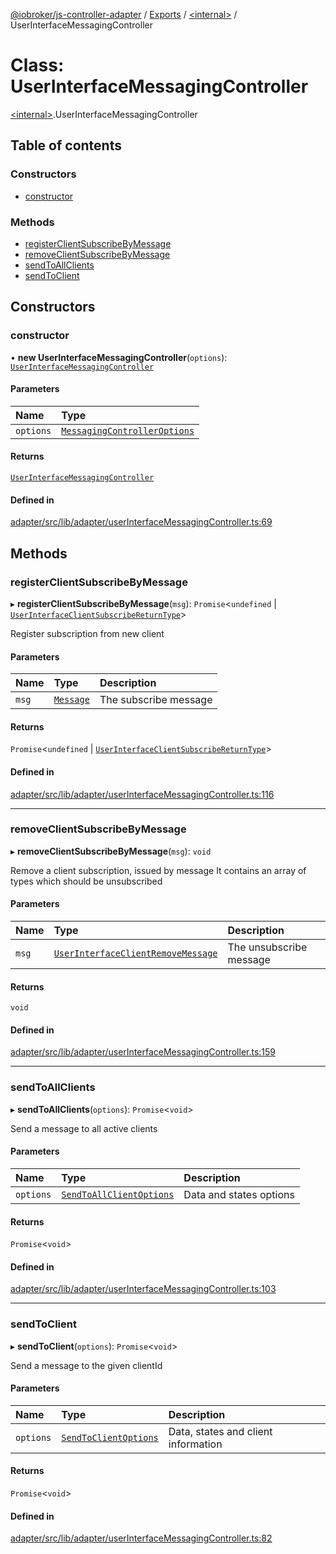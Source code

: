 [@iobroker/js-controller-adapter](../README.md) / [Exports](../modules.md) / [\<internal\>](../modules/internal_.md) / UserInterfaceMessagingController

# Class: UserInterfaceMessagingController

[\<internal\>](../modules/internal_.md).UserInterfaceMessagingController

## Table of contents

### Constructors

- [constructor](internal_.UserInterfaceMessagingController.md#constructor)

### Methods

- [registerClientSubscribeByMessage](internal_.UserInterfaceMessagingController.md#registerclientsubscribebymessage)
- [removeClientSubscribeByMessage](internal_.UserInterfaceMessagingController.md#removeclientsubscribebymessage)
- [sendToAllClients](internal_.UserInterfaceMessagingController.md#sendtoallclients)
- [sendToClient](internal_.UserInterfaceMessagingController.md#sendtoclient)

## Constructors

### constructor

• **new UserInterfaceMessagingController**(`options`): [`UserInterfaceMessagingController`](internal_.UserInterfaceMessagingController.md)

#### Parameters

| Name | Type |
| :------ | :------ |
| `options` | [`MessagingControllerOptions`](../interfaces/internal_.MessagingControllerOptions.md) |

#### Returns

[`UserInterfaceMessagingController`](internal_.UserInterfaceMessagingController.md)

#### Defined in

[adapter/src/lib/adapter/userInterfaceMessagingController.ts:69](https://github.com/ioBroker/ioBroker.js-controller/blob/b57a294042de33ec1626f5f0a84b06bb80ba1327/packages/adapter/src/lib/adapter/userInterfaceMessagingController.ts#L69)

## Methods

### registerClientSubscribeByMessage

▸ **registerClientSubscribeByMessage**(`msg`): `Promise`\<`undefined` \| [`UserInterfaceClientSubscribeReturnType`](../interfaces/internal_.UserInterfaceClientSubscribeReturnType.md)\>

Register subscription from new client

#### Parameters

| Name | Type | Description |
| :------ | :------ | :------ |
| `msg` | [`Message`](../interfaces/internal_.Message.md) | The subscribe message |

#### Returns

`Promise`\<`undefined` \| [`UserInterfaceClientSubscribeReturnType`](../interfaces/internal_.UserInterfaceClientSubscribeReturnType.md)\>

#### Defined in

[adapter/src/lib/adapter/userInterfaceMessagingController.ts:116](https://github.com/ioBroker/ioBroker.js-controller/blob/b57a294042de33ec1626f5f0a84b06bb80ba1327/packages/adapter/src/lib/adapter/userInterfaceMessagingController.ts#L116)

___

### removeClientSubscribeByMessage

▸ **removeClientSubscribeByMessage**(`msg`): `void`

Remove a client subscription, issued by message
It contains an array of types which should be unsubscribed

#### Parameters

| Name | Type | Description |
| :------ | :------ | :------ |
| `msg` | [`UserInterfaceClientRemoveMessage`](../modules/internal_.md#userinterfaceclientremovemessage) | The unsubscribe message |

#### Returns

`void`

#### Defined in

[adapter/src/lib/adapter/userInterfaceMessagingController.ts:159](https://github.com/ioBroker/ioBroker.js-controller/blob/b57a294042de33ec1626f5f0a84b06bb80ba1327/packages/adapter/src/lib/adapter/userInterfaceMessagingController.ts#L159)

___

### sendToAllClients

▸ **sendToAllClients**(`options`): `Promise`\<`void`\>

Send a message to all active clients

#### Parameters

| Name | Type | Description |
| :------ | :------ | :------ |
| `options` | [`SendToAllClientOptions`](../modules/internal_.md#sendtoallclientoptions) | Data and states options |

#### Returns

`Promise`\<`void`\>

#### Defined in

[adapter/src/lib/adapter/userInterfaceMessagingController.ts:103](https://github.com/ioBroker/ioBroker.js-controller/blob/b57a294042de33ec1626f5f0a84b06bb80ba1327/packages/adapter/src/lib/adapter/userInterfaceMessagingController.ts#L103)

___

### sendToClient

▸ **sendToClient**(`options`): `Promise`\<`void`\>

Send a message to the given clientId

#### Parameters

| Name | Type | Description |
| :------ | :------ | :------ |
| `options` | [`SendToClientOptions`](../interfaces/internal_.SendToClientOptions.md) | Data, states and client information |

#### Returns

`Promise`\<`void`\>

#### Defined in

[adapter/src/lib/adapter/userInterfaceMessagingController.ts:82](https://github.com/ioBroker/ioBroker.js-controller/blob/b57a294042de33ec1626f5f0a84b06bb80ba1327/packages/adapter/src/lib/adapter/userInterfaceMessagingController.ts#L82)

